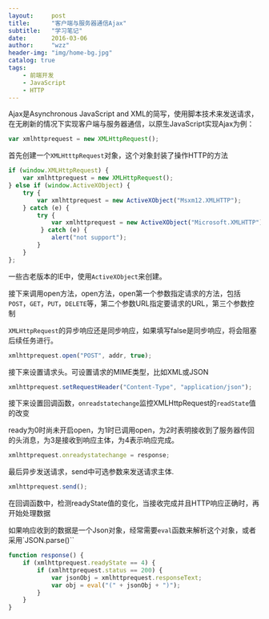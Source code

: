 ```yaml
---
layout:     post
title:      "客户端与服务器通信Ajax"
subtitle:   "学习笔记"
date:       2016-03-06
author:     "wzz"
header-img: "img/home-bg.jpg"
catalog: true
tags:
    - 前端开发
    - JavaScript
    - HTTP
---
```


Ajax是Asynchronous JavaScript and XML的简写，使用脚本技术来发送请求，在无刷新的情况下实现客户端与服务器通信，以原生JavaScript实现Ajax为例：

```js
var xmlhttprequest = new XMLHttpRequest();
```

首先创建一个`XMLHtttpRequest`对象，这个对象封装了操作HTTP的方法

```js
if (window.XMLHttpRequest) {
    var xmlhttprequest = new XMLHttpRequest();
} else if (window.ActiveXObject) {
    try {
        var xmlhttprequest = new ActiveXObject("Msxm12.XMLHTTP");
    } catch (e) {
        try {
            var xmlhttprequest = new ActiveXObject("Microsoft.XMLHTTP");
         } catch (e) {
            alert("not support");
        }
    }
};
```

 一些古老版本的IE中，使用`ActiveXObject`来创建。

接下来调用open方法，open方法，open第一个参数指定请求的方法，包括`POST`，`GET`，`PUT`，`DELETE`等，第二个参数URL指定要请求的URL，第三个参数控制

`XMLHttpRequest`的异步响应还是同步响应，如果填写false是同步响应，将会阻塞后续任务进行。

```js
xmlhttprequest.open("POST", addr, true);
```
接下来设置请求头。可设置请求的MIME类型，比如XML或JSON

```js
xmlhttprequest.setRequestHeader("Content-Type", "application/json");

```

接下来设置回调函数，`onreadstatechange`监控XMLHttpRequest的`readState`值的改变

ready为0时尚未开启open，为1时已调用open，为2时表明接收到了服务器传回的头消息，为3是接收到响应主体，为4表示响应完成。

```js
xmlhttprequest.onreadystatechange = response;
```

最后异步发送请求，send中可选参数来发送请求主体.

```js
xmlhttprequest.send();
```

在回调函数中，检测readyState值的变化，当接收完成并且HTTP响应正确时，再开始处理数据

如果响应收到的数据是一个Json对象，经常需要`eval`函数来解析这个对象，或者采用`JSON.parse()``

```js
function response() {
    if (xmlhttprequest.readyState == 4) {
        if (xmlhttprequest.status == 200) {
            var jsonObj = xmlhttprequest.responseText;
            var obj = eval("(" + jsonObj + ")");
        }
    }
}
```
